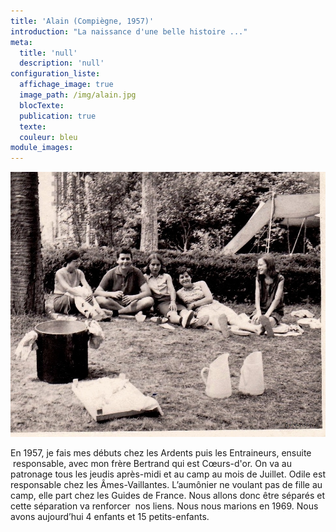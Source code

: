 ```yaml
---
title: 'Alain (Compiègne, 1957)'
introduction: "La naissance d'une belle histoire ..."
meta:
  title: 'null'
  description: 'null'
configuration_liste:
  affichage_image: true
  image_path: /img/alain.jpg
  blocTexte:
  publication: true
  texte:
  couleur: bleu
module_images:
---
```



![](/uploads/versions/alain---x----967-813x---.jpg)

En 1957, je fais mes débuts chez les Ardents puis les Entraineurs, ensuite  responsable, avec mon frère Bertrand qui est Cœurs-d'or. On va au patronage tous les jeudis après-midi et au camp au mois de Juillet. Odile est responsable chez les Âmes-Vaillantes. L’aumônier ne voulant pas de fille au camp, elle part chez les Guides de France. Nous allons donc être séparés et cette séparation va renforcer  nos liens. Nous nous marions en 1969. Nous avons aujourd’hui 4 enfants et 15 petits-enfants.